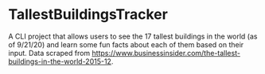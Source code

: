 # TallestBuildingsTracker
A CLI project that allows users to see the 17 tallest buildings in the world (as of 9/21/20) and learn some fun facts about each of them based on their input. Data scraped from https://www.businessinsider.com/the-tallest-buildings-in-the-world-2015-12.
